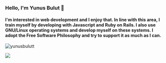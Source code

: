 ### Hello, I'm Yunus Bulut 👋

#### I'm interested in web development and I enjoy that. In line with this area, I train myself by developing with Javascript and Ruby on Rails. I also use GNU/Linux operating systems and develop myself on these systems. I adopt the Free Software Philosophy and try to support it as much as I can.

<p><img align="center" src="https://github-readme-stats.vercel.app/api/top-langs/?username=yunusbulutt&layout=compact" alt="yunusbulutt" /></p>
<img align='center' src="https://github-readme-stats.vercel.app/api?username=yunusbulutt&show_icons=true&theme=radical">
